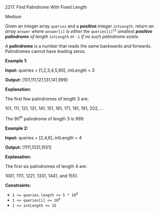 2217\. Find Palindrome With Fixed Length

Medium

Given an integer array `queries` and a **positive** integer `intLength`, return _an array_ `answer` _where_ `answer[i]` _is either the_ <code>queries[i]<sup>th</sup></code> _smallest **positive palindrome** of length_ `intLength` _or_ `-1` _if no such palindrome exists_.

A **palindrome** is a number that reads the same backwards and forwards. Palindromes cannot have leading zeros.

**Example 1:**

**Input:** queries = [1,2,3,4,5,90], intLength = 3

**Output:** [101,111,121,131,141,999]

**Explanation:** 

The first few palindromes of length 3 are: 

101, 111, 121, 131, 141, 151, 161, 171, 181, 191, 202, ... 

The 90<sup>th</sup> palindrome of length 3 is 999.

**Example 2:**

**Input:** queries = [2,4,6], intLength = 4

**Output:** [1111,1331,1551]

**Explanation:** 

The first six palindromes of length 4 are: 

1001, 1111, 1221, 1331, 1441, and 1551.

**Constraints:**

*   <code>1 <= queries.length <= 5 * 10<sup>4</sup></code>
*   <code>1 <= queries[i] <= 10<sup>9</sup></code>
*   `1 <= intLength <= 15`